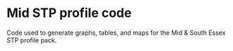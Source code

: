 # Mid STP profile code

Code used to generate graphs, tables, and maps for the Mid & South Essex STP profile pack.


